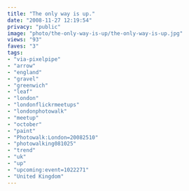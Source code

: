 ```yaml
---
title: "The only way is up."
date: "2008-11-27 12:19:54"
privacy: "public"
image: "photo/the-only-way-is-up/the-only-way-is-up.jpg"
views: "93"
faves: "3"
tags:
- "via-pixelpipe"
- "arrow"
- "england"
- "gravel"
- "greenwich"
- "leaf"
- "london"
- "londonflickrmeetups"
- "londonphotowalk"
- "meetup"
- "october"
- "paint"
- "Photowalk:London=20082510"
- "photowalking081025"
- "trend"
- "uk"
- "up"
- "upcoming:event=1022271"
- "United Kingdom"
---
```

<a href="/photos/2008/11/27/the-only-way-is-up"></a>
